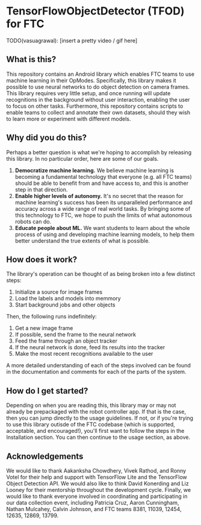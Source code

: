 # TensorFlowObjectDetector (TFOD) for FTC

TODO(vasuagrawal): [insert a pretty video / gif here]

## What is this?

This repository contains an Android library which enables FTC teams to use
machine learning in their OpModes. Specifically, this library makes it possible
to use neural networks to do object detection on camera frames. This library
requires very little setup, and once running will update recognitions in the
background without user interaction, enabling the user to focus on other tasks.
Furthermore, this repository contains scripts to enable teams to collect and
annotate their own datasets, should they wish to learn more or experiment with
different models.

## Why did you do this?

Perhaps a better question is what we're hoping to accomplish by releasing this
library. In no particular order, here are some of our goals.

1. **Democratize machine learning.** We believe machine learning is becoming a
   fundamental technology that everyone (e.g. all FTC teams) should be able to
   benefit from and have access to, and this is another step in that direction.
1. **Enable higher levels of autonomy.** It's no secret that the reason for
   machine learning's success has been its unparalleled performance and accuracy
   across a wide range of real world tasks. By bringing some of this technology
   to FTC, we hope to push the limits of what autonomous robots can do.
1. **Educate people about ML.** We want students to learn about the whole
   process of using and developing machine learning models, to help them better
   understand the true extents of what is possible.

## How does it work?

The library's operation can be thought of as being broken into a few distinct
steps:

1. Initialize a source for image frames
1. Load the labels and models into memmory
1. Start background jobs and other objects

Then, the following runs indefinitely:

1. Get a new image frame
1. If possible, send the frame to the neural network
1. Feed the frame through an object tracker
1. If the neural network is done, feed its results into the tracker
1. Make the most recent recognitions available to the user

A more detailed understanding of each of the steps involved can be found in the
documentation and comments for each of the parts of the system.

## How do I get started?

Depending on when you are reading this, this library may or may not already be
prepackaged with the robot controller app. If that is the case, then you can
jump directly to the usage guidelines. If not, or if you're trying to use this
library outisde of the FTC codebase (which is supported, acceptable, and
encouraged!), you'll first want to follow the steps in the Installation section.
You can then continue to the usage section, as above.

## Acknowledgements

We would like to thank Aakanksha Chowdhery, Vivek Rathod, and Ronny Votel for
their help and support with TensorFlow Lite and the TensorFlow Object Detection
API. We would also like to think David Konerding and Liz Looney for their
mentorship throughout the development cycle. Finally, we would like to thank
everyone involved in coordinating and participating in our data collection
event, including Patricia Cruz, Aaron Cunningham, Nathan Mulcahey, Calvin
Johnson, and FTC teams 8381, 11039, 12454, 12635, 12869, 13799.
